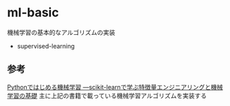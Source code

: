 # ml-basic
機械学習の基本的なアルゴリズムの実装

- supervised-learning


## 参考

[Pythonではじめる機械学習 ―scikit-learnで学ぶ特徴量エンジニアリングと機械学習の基礎](https://www.amazon.co.jp/dp/4873117984/)
主に上記の書籍で載っている機械学習アルゴリズムを実装する